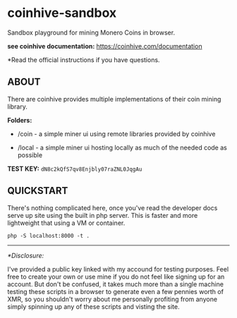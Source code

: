 # coinhive-sandbox

Sandbox playground for mining Monero Coins in browser.


__see coinhive documentation:__ https://coinhive.com/documentation


*Read the official instructions if you have questions.


## ABOUT

There are coinhive provides multiple implementations of their coin mining library.

__Folders:__

- /coin  - a simple miner ui using remote libraries provided by coinhive 

- /local - a simple miner ui hosting locally as much of the needed code as possible 


__TEST KEY:__ `dN8c2kQfS7qv8Enjbly07raZNL0JqgAu`


## QUICKSTART 

There's nothing complicated here, once you've read the developer docs serve up site using the built in php server. This is faster and more lightweight that using a VM or container.

```
php -S localhost:8000 -t .
```


---

_*Disclosure:_

I've provided a public key linked with my accound for testing purposes. Feel free to create your own or use mine if you do not feel like signing up for an account. But don't be confused, it takes much more than a single machine testing these scripts in a browser to generate even a few pennies worth of XMR, so you shouldn't worry about me personally profiting from anyone simply spinning up any of these scripts and visting the site. 